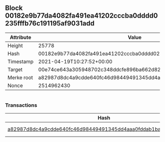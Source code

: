 ## Block 00182e9b77da4082fa491ea41202cccba0dddd0235fffb76c191195af9031add

Attribute | Value
--- | ---
Height | 25778
Hash | 00182e9b77da4082fa491ea41202cccba0dddd0235fffb76c191195af9031add
Timestamp | 2021-04-19T10:27:52+00:00
Target | 00e74ce643a305948702c348ddcfe896ba662d82c1a228faf4ad12250f07334e
Merke root | a82987d8dc4a9cdde640fc46d98449491345dd4aaa0fddab1baaba1e77b13e50
Nonce | 2514962430

```

```

### Transactions

Hash | Amount
--- | ---
[a82987d8dc4a9cdde640fc46d98449491345dd4aaa0fddab1baaba1e77b13e50](a82987d8dc4a9cdde640fc46d98449491345dd4aaa0fddab1baaba1e77b13e50.md) | 10.00000000 SKEPTI 

